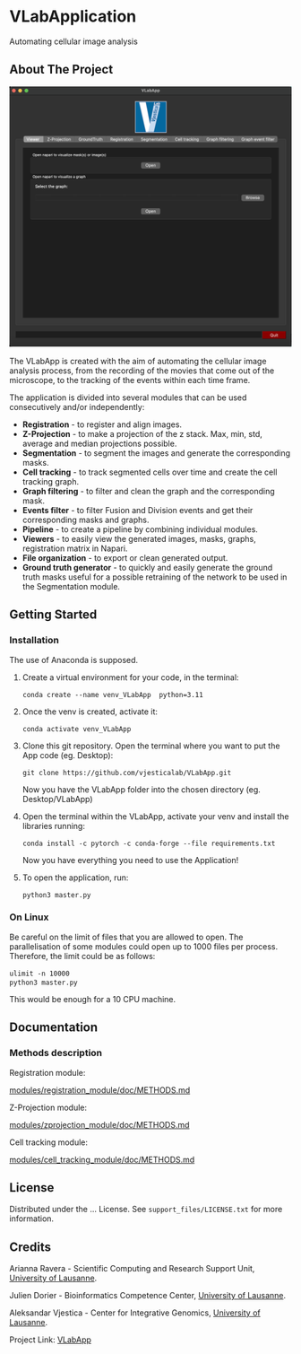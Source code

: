 # VLabApplication

Automating cellular image analysis




## About The Project

<div align="center"><img src="support_files/Screenshot.png" alt="Logo" width="600"></div>

The VLabApp is created with the aim of automating the cellular image analysis process, from the recording of the movies that come out of the microscope, to the tracking of the events within each time frame.

The application is divided into several modules that can be used consecutively and/or independently:
* **Registration** - to register and align images.
* **Z-Projection** - to make a projection of the z stack. Max, min, std, average and median projections possible.
* **Segmentation** - to segment the images and generate the corresponding masks.
* **Cell tracking** - to track segmented cells over time and create the cell tracking graph.
* **Graph filtering** - to filter and clean the graph and the corresponding mask.
* **Events filter** - to filter Fusion and Division events and get their corresponding masks and graphs.
* **Pipeline** - to create a pipeline by combining individual modules.
* **Viewers** - to easily view the generated images, masks, graphs, registration matrix in Napari.
* **File organization** - to export or clean generated output.
* **Ground truth generator** - to quickly and easily generate the ground truth masks useful for a possible retraining of the network to be used in the Segmentation module.




## Getting Started


### Installation

The use of Anaconda is supposed.
 
1. Create a virtual environment for your code, in the terminal: 
    ```
    conda create --name venv_VLabApp  python=3.11
    ```
 
2. Once the venv is created, activate it: 
    ```
    conda activate venv_VLabApp
    ```

3. Clone this git repository. Open the terminal where you want to put the App code (eg. Desktop): 
    ```
    git clone https://github.com/vjesticalab/VLabApp.git
    ```
    Now you have the VLabApp folder into the chosen directory (eg. Desktop/VLabApp)

4. Open the terminal within the VLabApp, activate your venv and install the libraries running:
    ```
    conda install -c pytorch -c conda-forge --file requirements.txt
    ```
    Now you have everything you need to use the Application!

5. To open the application, run:
    ```
    python3 master.py
    ```


### On Linux

Be careful on the limit of files that you are allowed to open. The parallelisation of some modules could open up to 1000 files per process. 
Therefore, the limit could be as follows:

```
ulimit -n 10000
python3 master.py
```

This would be enough for a 10 CPU machine.




## Documentation


### Methods description

Registration module:

[modules/registration_module/doc/METHODS.md](modules/registration_module/doc/METHODS.md)

Z-Projection module:

[modules/zprojection_module/doc/METHODS.md](modules/zprojection_module/doc/METHODS.md)

Cell tracking module:

[modules/cell_tracking_module/doc/METHODS.md](modules/cell_tracking_module/doc/METHODS.md)




## License

Distributed under the ... License. See `support_files/LICENSE.txt` for more information.




## Credits

Arianna Ravera - Scientific Computing and Research Support Unit, [University of Lausanne](https://www.unil.ch).

Julien Dorier - Bioinformatics Competence Center, [University of Lausanne](https://www.unil.ch).

Aleksandar Vjestica - Center for Integrative Genomics, [University of Lausanne](https://www.unil.ch).

Project Link: [VLabApp](https://github.com/vjesticalab/VLabApp)



